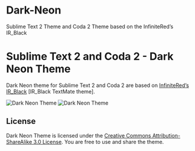 Dark-Neon
=========

Sublime Text 2 Theme and Coda 2 Theme based on the InfiniteRed’s IR_Black

# Sublime Text 2  and Coda 2 - Dark Neon Theme

Dark Neon theme for Sublime Text 2 and Coda 2 are based on [InfiniteRed’s IR_Black](http://blog.toddwerth.com/entries/show/2)  [IR_Black TextMate theme].



![Dark Neon Theme](http://f.cl.ly/items/3d2L2N0W2g0l0b39160n/Image%202012.08.15%2010:14:17%20AM.png "Sublime Text 2 Theme")
![Dark Neon Theme](http://f.cl.ly/items/3e2T2Y360Y0x1S1j2z25/Image%202012.08.15%2010:17:39%20AM.png "Coda 2 Theme")


## License

Dark Neon Theme is licensed under the [Creative Commons Attribution-ShareAlike 3.0 License](http://creativecommons.org/licenses/by-sa/3.0/). You are free to use and share the theme.
